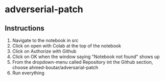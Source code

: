 # adverserial-patch


## Instructions 
1. Navigate to the notebook in src
2. Click on open with Colab at the top of the notebook
3. Click on Authorize with Github
4. Click on OK when the window saying "Notebook not found" shows up
5. From the dropdown-menu called Repository int the Github section, choose ahmed-boutar/adversarial-patch
6. Run everything  
